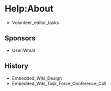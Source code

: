 # Help:About
* Volunteer_editor_tasks
## Sponsors
* User:Wmat
## History
* Embedded_Wiki_Design
* Embedded_Wiki_Task_Force_Conference_Call
